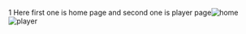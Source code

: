 1 Here first one is home page and second one is player page![home](https://github.com/user-attachments/assets/02da4b55-11b0-496c-aca6-9e0c897ddf3b)
![player](https://github.com/user-attachments/assets/4ca0a24d-25dd-4516-a20f-a3acf56c66c6)

